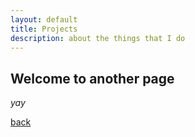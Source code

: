 ```yaml
---
layout: default
title: Projects
description: about the things that I do
---
```


## Welcome to another page

_yay_

[back](./)
